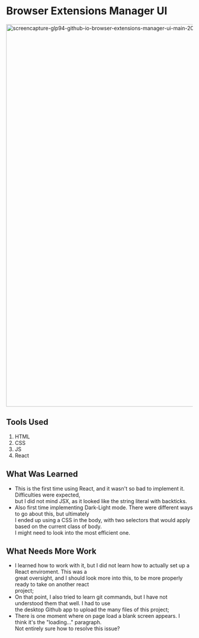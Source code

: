 # Browser Extensions Manager UI

<img width="1920" height="1030" alt="screencapture-glp94-github-io-browser-extensions-manager-ui-main-2025-10-25-15_01_11" src="https://github.com/user-attachments/assets/138dee28-f95f-4ab9-b2d7-64ce1b0d1454" />

## Tools Used

1. HTML
2. CSS
3. JS
4. React

## What Was Learned

* This is the first time using React, and it wasn't so bad to implement it. Difficulties were expected,\
  but I did not mind JSX, as it looked like the string literal with backticks. 
* Also first time implementing Dark-Light mode. There were different ways to go about this, but ultimately\
  I ended up using a CSS in the body, with two selectors that would apply based on the current class of body.\
  I might need to look into the most efficient one.

## What Needs More Work

* I learned how to work with it, but I did not learn how to actually set up a React enviroment. This was a\
  great oversight, and I should look more into this, to be more properly ready to take on another react\
  project;
* On that point, I also tried to learn git commands, but I have not understood them that well. I had to use\
  the desktop Github app to upload the many files of this project;
* There is one moment where on page load a blank screen appears. I think it's the "loading..." paragraph.\
  Not entirely sure how to resolve this issue?
